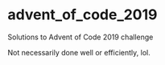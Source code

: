 # advent_of_code_2019
 Solutions to Advent of Code 2019 challenge

 Not necessarily done well or efficiently, lol.